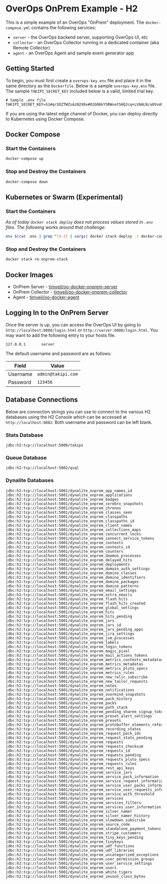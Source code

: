 # OverOps OnPrem Example - H2
This is a simple example of an OverOps "OnPrem" deployment.  The `docker-compose.yml` contains the following services:
* `server` - the OverOps backend server, supporting OverOps UI, etc
* `collector` - an OverOps Collector running in a dedicated container (aka Remote Collector)
* `agent` - an OverOps Agent and sample event generator app

## Getting Started
To begin, you must first create a `overops-key.env` file and place it in the same directory as the `Dockerfile`.  Below is a sample `overops-key.env` file.  The sample `TAKIPI_SECRET_KEY` included below is a valid, limited trial key.

```properties
# Sample .env file
TAKIPI_SECRET_KEY=S1#qrXOZTWZsAzN2X0x#02G06kYSRWvet5HQJcq+LVAALN/a8Vu4QqKGIr/d+Ho=#84ae
```

If you are using the latest edge channel of Docker, you can deploy directly to Kubernetes using Docker Compose.

## Docker Compose

### Start the Containers
```bash
docker-compose up
```

### Stop and Destroy the Containers
```bash
docker-compose down
```

## Kubernetes or Swarm (Experimental)

### Start the Containers
*As of today `docker stack deploy` does not process values stored in `.env` files.  The following works around that challenge:*
```bash
env $(cat .env | grep ^[A-Z] | xargs) docker stack deploy -c docker-compose.yml onprem-stack
```

### Stop and Destroy the Containers
```bash
docker stack rm onprem-stack
```

## Docker Images
* OnPrem Server - [timveil/oo-docker-onprem-server](https://hub.docker.com/r/timveil/oo-docker-onprem-server/)
* OnPrem Collector - [timveil/oo-docker-onprem-collector](https://hub.docker.com/r/timveil/oo-docker-onprem-collector/)
* Agent - [timveil/oo-docker-agent](https://hub.docker.com/r/timveil/oo-docker-agent/)

## Logging In to the OnPrem Server
Once the server is up, you can access the OverOps UI by going to `http://localhost:8080/login.html` or `http://server:8080/login.html`.  You may want to add the following entry to your hosts file.

```
127.0.0.1       server
```

The default username and password are as follows: 

|  Field | Value  |
| ------------- | ------------- |
| Username | `admin@takipi.com` |
| Password | `123456` |


## Database Connections
Below are connection strings you can use to connect to the various H2 databases using the H2 Console which can be accessed at `http://localhost:8082`.  Both username and password can be left blank.

### Stats Database
```
jdbc:h2:tcp://localhost:5000/takipi
```

### Queue Database
```
jdbc:h2:tcp://localhost:5002/qsql
```

### Dynalite Databases

```
jdbc:h2:tcp://localhost:5001/dynalite_onprem_app_names_id
jdbc:h2:tcp://localhost:5001/dynalite_onprem_applications
jdbc:h2:tcp://localhost:5001/dynalite_onprem_badges
jdbc:h2:tcp://localhost:5001/dynalite_onprem_cerebro_snapshots
jdbc:h2:tcp://localhost:5001/dynalite_onprem_chronos
jdbc:h2:tcp://localhost:5001/dynalite_onprem_classes_seen
jdbc:h2:tcp://localhost:5001/dynalite_onprem_classpaths
jdbc:h2:tcp://localhost:5001/dynalite_onprem_classpaths_id
jdbc:h2:tcp://localhost:5001/dynalite_onprem_client_names
jdbc:h2:tcp://localhost:5001/dynalite_onprem_collections_maps
jdbc:h2:tcp://localhost:5001/dynalite_onprem_concurrent_locks
jdbc:h2:tcp://localhost:5001/dynalite_onprem_connect_service_tokens
jdbc:h2:tcp://localhost:5001/dynalite_onprem_contexts
jdbc:h2:tcp://localhost:5001/dynalite_onprem_contexts_id
jdbc:h2:tcp://localhost:5001/dynalite_onprem_counters
jdbc:h2:tcp://localhost:5001/dynalite_onprem_daemon_processes
jdbc:h2:tcp://localhost:5001/dynalite_onprem_delayed_hits
jdbc:h2:tcp://localhost:5001/dynalite_onprem_deployments
jdbc:h2:tcp://localhost:5001/dynalite_onprem_domain_auth_settings
jdbc:h2:tcp://localhost:5001/dynalite_onprem_domino_classes
jdbc:h2:tcp://localhost:5001/dynalite_onprem_domino_identifiers
jdbc:h2:tcp://localhost:5001/dynalite_onprem_domino_packages
jdbc:h2:tcp://localhost:5001/dynalite_onprem_domino_patterns
jdbc:h2:tcp://localhost:5001/dynalite_onprem_email_settings
jdbc:h2:tcp://localhost:5001/dynalite_onprem_extra_emails
jdbc:h2:tcp://localhost:5001/dynalite_onprem_flash_hits
jdbc:h2:tcp://localhost:5001/dynalite_onprem_flash_hits_created
jdbc:h2:tcp://localhost:5001/dynalite_onprem_global_settings
jdbc:h2:tcp://localhost:5001/dynalite_onprem_hits
jdbc:h2:tcp://localhost:5001/dynalite_onprem_hits_pending
jdbc:h2:tcp://localhost:5001/dynalite_onprem_jars
jdbc:h2:tcp://localhost:5001/dynalite_onprem_jars_id
jdbc:h2:tcp://localhost:5001/dynalite_onprem_jars_pending_apps
jdbc:h2:tcp://localhost:5001/dynalite_onprem_jira_settings
jdbc:h2:tcp://localhost:5001/dynalite_onprem_jvm_processes
jdbc:h2:tcp://localhost:5001/dynalite_onprem_labels
jdbc:h2:tcp://localhost:5001/dynalite_onprem_login_tokens
jdbc:h2:tcp://localhost:5001/dynalite_onprem_magic_pixel
jdbc:h2:tcp://localhost:5001/dynalite_onprem_mail_actions_tokens
jdbc:h2:tcp://localhost:5001/dynalite_onprem_metrics_contexts_metadatas
jdbc:h2:tcp://localhost:5001/dynalite_onprem_metrics_metadatas
jdbc:h2:tcp://localhost:5001/dynalite_onprem_metrics_pluto_specs
jdbc:h2:tcp://localhost:5001/dynalite_onprem_metrics_rules
jdbc:h2:tcp://localhost:5001/dynalite_onprem_new_relic_subscribe
jdbc:h2:tcp://localhost:5001/dynalite_onprem_new_tailor_requests
jdbc:h2:tcp://localhost:5001/dynalite_onprem_notes
jdbc:h2:tcp://localhost:5001/dynalite_onprem_notifications
jdbc:h2:tcp://localhost:5001/dynalite_onprem_overmind_snapshots
jdbc:h2:tcp://localhost:5001/dynalite_onprem_pack_history
jdbc:h2:tcp://localhost:5001/dynalite_onprem_packs
jdbc:h2:tcp://localhost:5001/dynalite_onprem_path_stack
jdbc:h2:tcp://localhost:5001/dynalite_onprem_pending_sharee_signup_token
jdbc:h2:tcp://localhost:5001/dynalite_onprem_preset_alert_settings
jdbc:h2:tcp://localhost:5001/dynalite_onprem_presets
jdbc:h2:tcp://localhost:5001/dynalite_onprem_protobuffer_elements_references
jdbc:h2:tcp://localhost:5001/dynalite_onprem_recording_states
jdbc:h2:tcp://localhost:5001/dynalite_onprem_request_pack_ids
jdbc:h2:tcp://localhost:5001/dynalite_onprem_request_stats_pending
jdbc:h2:tcp://localhost:5001/dynalite_onprem_requests
jdbc:h2:tcp://localhost:5001/dynalite_onprem_requests_checksum
jdbc:h2:tcp://localhost:5001/dynalite_onprem_requests_id
jdbc:h2:tcp://localhost:5001/dynalite_onprem_requests_pending
jdbc:h2:tcp://localhost:5001/dynalite_onprem_requests_pluto_specs
jdbc:h2:tcp://localhost:5001/dynalite_onprem_requests_rules
jdbc:h2:tcp://localhost:5001/dynalite_onprem_rest_api_keys
jdbc:h2:tcp://localhost:5001/dynalite_onprem_service_jars
jdbc:h2:tcp://localhost:5001/dynalite_onprem_service_pack_information
jdbc:h2:tcp://localhost:5001/dynalite_onprem_service_request_information
jdbc:h2:tcp://localhost:5001/dynalite_onprem_service_user_packs_information
jdbc:h2:tcp://localhost:5001/dynalite_onprem_service_user_requests_information
jdbc:h2:tcp://localhost:5001/dynalite_onprem_service_with_threshold
jdbc:h2:tcp://localhost:5001/dynalite_onprem_services
jdbc:h2:tcp://localhost:5001/dynalite_onprem_services_filters
jdbc:h2:tcp://localhost:5001/dynalite_onprem_services_user_information
jdbc:h2:tcp://localhost:5001/dynalite_onprem_silver_namer
jdbc:h2:tcp://localhost:5001/dynalite_onprem_silver_namer_history
jdbc:h2:tcp://localhost:5001/dynalite_onprem_slowdown_subscribe
jdbc:h2:tcp://localhost:5001/dynalite_onprem_source_code
jdbc:h2:tcp://localhost:5001/dynalite_onprem_standalone_payment_tokens
jdbc:h2:tcp://localhost:5001/dynalite_onprem_stripe_customers
jdbc:h2:tcp://localhost:5001/dynalite_onprem_tiny_keys_pending
jdbc:h2:tcp://localhost:5001/dynalite_onprem_tinykeys
jdbc:h2:tcp://localhost:5001/dynalite_onprem_udf_functions
jdbc:h2:tcp://localhost:5001/dynalite_onprem_udf_libraries
jdbc:h2:tcp://localhost:5001/dynalite_onprem_uncategorized_exceptions
jdbc:h2:tcp://localhost:5001/dynalite_onprem_user_permission_groups
jdbc:h2:tcp://localhost:5001/dynalite_onprem_user_service_settings
jdbc:h2:tcp://localhost:5001/dynalite_onprem_users
jdbc:h2:tcp://localhost:5001/dynalite_onprem_white_tigers
jdbc:h2:tcp://localhost:5001/dynalite_onprem_zeuson_class_bytes
```
